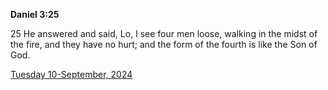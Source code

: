 **Daniel 3:25**

25 He answered and said, Lo, I see four men loose, walking in the midst of the fire, and they have no hurt; and the form of the fourth is like the Son of God.

[Tuesday 10-September, 2024](https://getbible.life/kjv/Daniel/3/25)
